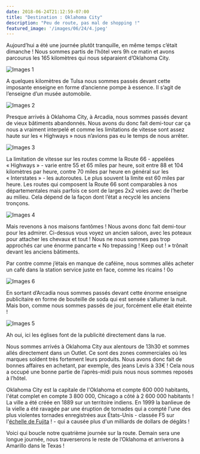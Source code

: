 ```yaml
---
date: 2018-06-24T21:12:59-07:00
title: "Destination : Oklahoma City"
description: "Peu de route, pas mal de shopping !"
featured_image: '/images/06/24/4.jpeg'
---
```


Aujourd’hui a été une journée plutôt tranquille, en même temps c’était dimanche ! Nous sommes partis de l’hôtel vers 9h ce matin et avons parcourus les 165 kilomètres qui nous séparaient d’Oklahoma City.

![Images 1](/images/06/24/1.jpeg)

A quelques kilomètres de Tulsa nous sommes passés devant cette imposante enseigne en forme d’ancienne pompe à essence. Il s’agit de l’enseigne d’un musée automobile. 

![Images 2](/images/06/24/2.jpeg)

Presque arrivés à Oklahoma City, à Arcadia, nous sommes passés devant de vieux bâtiments abandonnés. Nous avons du donc fait demi-tour car ça nous a vraiment interpelé et comme les limitations de vitesse sont assez haute sur les « Highways » nous n’avions pas eu le temps de nous arrêter.

![Images 3](/images/06/24/3.jpeg)

La limitation de vitesse sur les routes comme la Route 66 - appelées « Highways » - varie entre 55 et 65 miles par heure, soit entre 88 et 104 kilomètres par heure, contre 70 miles par heure en général sur les « Interstates » - les autoroutes. Le plus souvent la limite est 60 miles par heure. Les routes qui composent la Route 66 sont comparables à nos départementales mais parfois ce sont de larges 2x2 voies avec de l’herbe au milieu. Cela dépend de la façon dont l’état a recyclé les anciens tronçons.

![Images 4](/images/06/24/4.jpeg)

Mais revenons à nos maisons fantômes ! Nous avons donc fait demi-tour pour les admirer. Ci-dessus vous voyez un ancien saloon, avec les poteaux pour attacher les chevaux et tout ! Nous ne nous sommes pas trop approchés car une énorme pancarte « No trepassing ! Keep out ! » trônait devant les anciens bâtiments.

Par contre comme j’étais en manque de caféine, nous sommes allés acheter un café dans la station service juste en face, comme les ricains ! 0o

![Images 6](/images/06/24/6.jpeg)

En sortant d’Arcadia nous sommes passés devant cette énorme enseigne publicitaire en forme de bouteille de soda qui est sensée s’allumer la nuit. Mais bon, comme nous sommes passés de jour, forcément elle était éteinte !

![Images 5](/images/06/24/5.jpeg)

Ah oui, ici les églises font de la publicité directement dans la rue.

Nous sommes arrivés à Oklahoma City aux alentours de 13h30 et sommes allés directement dans un Outlet. Ce sont des zones commerciales où les marques soldent très fortement leurs produits. Nous avons donc fait de bonnes affaires en achetant, par exemple, des jeans Levis à 33€ ! Cela nous a occupé une bonne partie de l’après-midi puis nous nous sommes reposés à l’hôtel.

Oklahoma City est la capitale de l'Oklahoma et compte 600 000 habitants, l'état complet en compte 3 800 000, Chicago a côté à 2 600 000 habitants ! La ville a été créée en 1889 sur un territoire indiens. En 1999 la banlieue de la vielle a été ravagée par une éruption de tornades qui a compté l'une des plus violentes tornades enregistrées aux États-Unis - classée F5 sur l'[échelle de Fujita](https://fr.m.wikipedia.org/wiki/Échelle_de_Fujita) ! - qui a causée plus d'un milliards de dollars de dégâts !

Voici qui boucle notre quatrième journée sur la route. Demain sera une longue journée, nous traverserons le reste de l’Oklahoma et arriverons à Amarillo dans le Texas !
